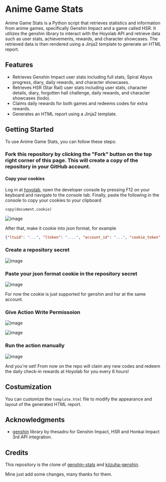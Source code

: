 # Anime Game Stats

Anime Game Stats is a Python script that retrieves statistics and information from anime games, specifically Genshin Impact and a game called HSR. It utilizes the genshin library to interact with the Hoyolab API and retrieve data such as user stats, achievements, rewards, and character showcases. The retrieved data is then rendered using a Jinja2 template to generate an HTML report.

## Features

- Retrieves Genshin Impact user stats including full stats, Spiral Abyss progress, diary, daily rewards, and character showcases.
- Retrieves HSR (Star Rail) user stats including user stats, character details, diary, forgotten hall challenge, daily rewards, and character showcases (todo).
- Claims daily rewards for both games and redeems codes for extra rewards.
- Generates an HTML report using a Jinja2 template.

## Getting Started

To use Anime Game Stats, you can follow these steps:

### Fork this repository by clicking the "Fork" button on the top right corner of this page. This will create a copy of the repository in your GitHub account.
#### Copy your cookies

Log in at [hoyolab](https://hoyolab.com), open the developer console by pressing F12 on your keyboard and navigate to the console tab. Finally, paste the following in the console to copy your cookies to your clipboard

`copy(document.cookie)`

![image](https://github.com/MhankBarBar/anime-game-stats/assets/55822959/5b098540-b3f4-4dd8-b74b-fdb3284e2d99)

After that, make it cookie into json format, for example
```json
{"ltuid": "...", "ltoken": "....", "account_id": "...", "cookie_token": "..."}
```
### Create a repository secret

![image](https://github.com/MhankBarBar/anime-game-stats/assets/55822959/5fd34244-bca2-4c9a-afad-c12fca91134d)

### Paste your json format cookie in the repository secret

![image](https://github.com/MhankBarBar/anime-game-stats/assets/55822959/08b7aa56-f60c-482c-9425-4db52b199e97)

For now the cookie is just supported for genshin and hsr at the same account.

### Give Action Write Permissoion

![image](https://github.com/MhankBarBar/anime-game-stats/assets/55822959/152ee424-6db1-4933-9fa9-26fe0327eac7)

![image](https://github.com/MhankBarBar/anime-game-stats/assets/55822959/6ee01665-903d-4337-9b47-591a5dc693d5)

### Run the action manually

![image](https://github.com/MhankBarBar/anime-game-stats/assets/55822959/dae0ea7f-3386-467a-9fd5-fb12d5878022)


And you're set! From now on the repo will claim any new codes and redeem the daily check-in rewards at Hoyolab for you every 6 hours!

## Costumization
You can customize the `template.html` file to modify the appearance and layout of the generated HTML report.

## Acknowledgments
- [genshin](https://github.com/thesadru/genshin.py) library by thesadru for Genshin Impact, HSR and Honkai Impact 3rd API integration.

## Credits
This repository is the clone of [genshin-stats](https://github.com/thesadru/genshin-stats) and [kiizuha-genshin](https://github.com/rushkii/kiizuha-genshin).

Mine just add some changes, many thanks for them.
